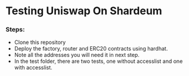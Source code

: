 # Testing Uniswap On Shardeum

### Steps:
- Clone this repository
- Deploy the factory, router and ERC20 contracts  using hardhat.
- Note all the addresses you will need it in next step.
- In the test folder, there are two tests, one without accesslist and one with accesslist.